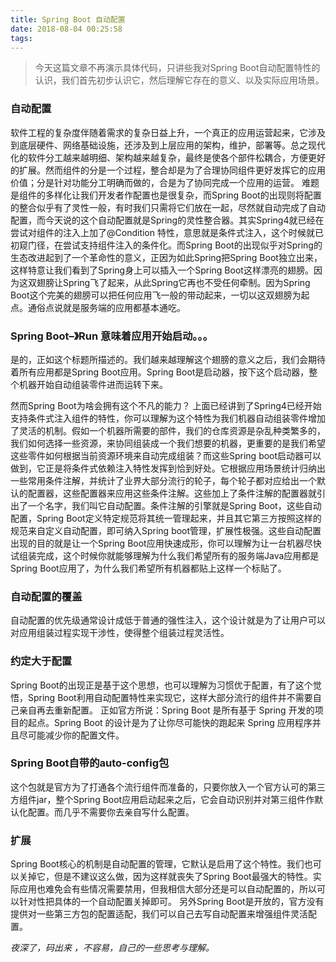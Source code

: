 ```yaml
---
title: Spring Boot 自动配置
date: 2018-08-04 00:25:58
tags:
---
```


> 今天这篇文章不再演示具体代码，只讲些我对Spring Boot自动配置特性的认识，我们首先初步认识它，然后理解它存在的意义、以及实际应用场景。
>

### 自动配置

软件工程的复杂度伴随着需求的复杂日益上升，一个真正的应用运营起来，它涉及到底层硬件、网络基础设施，还涉及到上层应用的架构，维护，部署等。总之现代化的软件分工越来越明细、架构越来越复杂，最终是使各个部件松耦合，方便更好的扩展。然而组件的分是一个过程，整合却是为了合理协同组件更好发挥它的应用价值；分是针对功能分工明确而做的，合是为了协同完成一个应用的运营。 
难题是组件的多样化让我们开发者作配置也是很复杂，而Spring Boot的出现则将配置的整合似乎有了灵性一般，有时我们只需将它们放在一起，尽然就自动完成了自动配置，而今天说的这个自动配置就是Spring的灵性整合器。其实Spring4就已经在尝试对组件的注入上加了@Condition 特性，意思就是条件式注入，这个时候就已初窥门径，在尝试支持组件注入的条件化。而Spring Boot的出现似乎对Spring的生态改进起到了一个革命性的意义，正因为如此Spring把Spring Boot独立出来，这样特意让我们看到了Spring身上可以插入一个Spring Boot这样漂亮的翅膀。因为这双翅膀让Spring飞了起来，从此Spring它再也不受任何牵制。因为Spring Boot这个完美的翅膀可以把任何应用飞一般的带动起来，一切以这双翅膀为起点。通俗点说就是服务端的应用都基本通吃。

### Spring Boot–》Run 意味着应用开始启动。。。

是的，正如这个标题所描述的。我们越来越理解这个翅膀的意义之后，我们会期待着所有应用都是Spring Boot应用。Spring Boot是启动器，按下这个启动器，整个机器开始自动组装零件进而运转下来。

然而Spring Boot为啥会拥有这个不凡的能力？ 
上面已经讲到了Spring4已经开始支持条件式注入组件的特性，你可以理解为这个特性为我们机器自动组装零件增加了灵活的机制。假如一个机器所需要的部件，我们的仓库资源是杂乱种类繁多的，我们如何选择一些资源，来协同组装成一个我们想要的机器，更重要的是我们希望这些零件如何根据当前资源环境来自动完成组装？而这些Spring boot启动器可以做到，它正是将条件式依赖注入特性发挥到恰到好处。它根据应用场景统计归纳出一些常用条件注解，并统计了业界大部分流行的轮子，每个轮子都对应给出一个默认的配置器，这些配置器来应用这些条件注解。这些加上了条件注解的配置器就引出了一个名字，我们叫它自动配置。条件注解的引擎就是Spring Boot，这些自动配置，Spring Boot定义特定规范将其统一管理起来，并且其它第三方按照这样的规范来自定义自动配置，即可纳入Spring boot管理，扩展性极强。这些自动配置出现的目的就是让一个Spring Boot应用快速成形，你可以理解为让一台机器尽快试组装完成，这个时候你就能够理解为什么我们希望所有的服务端Java应用都是Spring Boot应用了，为什么我们希望所有机器都贴上这样一个标贴了。

### 自动配置的覆盖

自动配置的优先级通常设计成低于普通的强性注入，这个设计就是为了让用户可以对应用组装过程实现干涉性，使得整个组装过程灵活性。

### 约定大于配置

Spring Boot的出现正是基于这个思想，也可以理解为习惯优于配置，有了这个觉悟，Spring Boot利用自动配置特性来实现它，这样大部分流行的组件并不需要自己亲自再去重新配置。 正如官方所说：Spring Boot 是所有基于 Spring 开发的项目的起点。Spring Boot 的设计是为了让你尽可能快的跑起来 Spring 应用程序并且尽可能减少你的配置文件。

### Spring Boot自带的auto-config包

这个包就是官方为了打通各个流行组件而准备的，只要你放入一个官方认可的第三方组件jar，整个Spring Boot应用启动起来之后，它会自动识别并对第三组件作默认化配置。而几乎不需要你去亲自写什么配置。

### 扩展

Spring Boot核心的机制是自动配置的管理，它默认是启用了这个特性。我们也可以关掉它，但是不建议这么做，因为这样就丧失了Spring Boot最强大的特性。实际应用也难免会有些情况需要禁用，但我相信大部分还是可以自动配置的，所以可以针对性把具体的一个自动配置关掉即可。 
另外Spring Boot是开放的，官方没有提供对一些第三方包的配置适配，我们可以自己去写自动配置来增强组件灵活配置。

*夜深了，码出来 ，不容易，自己的一些思考与理解。*